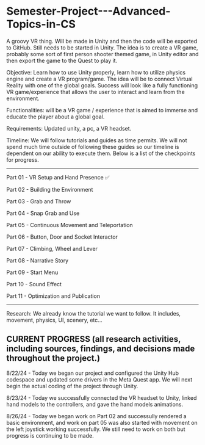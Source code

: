 # Semester-Project---Advanced-Topics-in-CS
A groovy VR thing. Will be made in Unity and then the code will be exported to GitHub. Still needs to be started in Unity. The idea is to create a VR game, probably some sort of first person shooter themed game, in Unity editor and then export the game to the Quest to play it.

Objective: Learn how to use Unity properly, learn how to utilize physics engine and create a VR program/game. The idea will be to connect Virtual Reality with one of the global goals. Success will look like a fully functioning VR game/experience that allows the user to interact and learn from the environment.

Functionalities: will be a VR game / experience that is aimed to immerse and educate the player about a global goal.

Requirements: Updated unity, a pc, a VR headset.

Timeline: We will follow tutorials and guides as time permits. We will not spend much time outside of following these guides so our timeline is dependent on our ability to execute them. Below is a list of the checkpoints for progress.

__________________________________________________________________________________________________________________________________________________________________________

Part 01 - VR Setup and Hand Presence ✅

Part 02 - Building the Environment 

Part 03 - Grab and Throw

Part 04 - Snap Grab and Use 

Part 05 - Continuous Movement and Teleportation 

Part 06 - Button, Door and Socket Interactor

Part 07 - Climbing, Wheel and Lever

Part 08 - Narrative Story

Part 09 - Start Menu 

Part 10 - Sound Effect 

Part 11 - Optimization and Publication 

__________________________________________________________________________________________________________________________________________________________________________

Research: We already know the tutorial we want to follow. It includes, movement, physics, UI, scenery, etc...



CURRENT PROGRESS (all research activities, including sources, findings, and decisions made throughout the project.)
--------------------------------------------------------------------------------------------------------------------------------------------------------------------------

8/22/24 - Today we began our project and configured the Unity Hub codespace and updated some drivers in the Meta Quest app. We will next begin the actual coding of the project through Unity.

8/23/24 - Today we successfully connected the VR headset to Unity, linked hand models to the controllers, and gave the hand models animations.

8/26/24 - Today we began work on Part 02 and successully rendered a basic environment, and work on part 05 was also started with movement on the left joystick working successfully. We still need to work on both but progress is continuing to be made.
